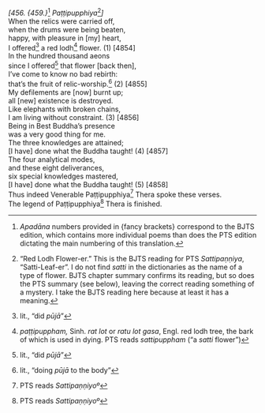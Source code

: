 *\[456. {459.}*[^1] *Paṭṭipupphiya*[^2]*\]*  
When the relics were carried off,  
when the drums were being beaten,  
happy, with pleasure in \[my\] heart,  
I offered[^3] a red lodh[^4] flower. (1) \[4854\]  
In the hundred thousand aeons  
since I offered[^5] that flower \[back then\],  
I’ve come to know no bad rebirth:  
that’s the fruit of relic-worship.[^6] (2) \[4855\]  
My defilements are \[now\] burnt up;  
all \[new\] existence is destroyed.  
Like elephants with broken chains,  
I am living without constraint. (3) \[4856\]  
Being in Best Buddha’s presence  
was a very good thing for me.  
The three knowledges are attained;  
\[I have\] done what the Buddha taught! (4) \[4857\]  
The four analytical modes,  
and these eight deliverances,  
six special knowledges mastered,  
\[I have\] done what the Buddha taught! (5) \[4858\]  
Thus indeed Venerable Paṭṭipupphiya[^7] Thera spoke these verses.  
The legend of Paṭṭipupphiya[^8] Thera is finished.  
[^1]: *Apadāna* numbers provided in {fancy brackets} correspond to the
    BJTS edition, which contains more individual poems than does the PTS
    edition dictating the main numbering of this translation.  
[^2]: “Red Lodh Flower-er.” This is the BJTS reading for PTS
    *Sattipaṇṇiya*, “Satti-Leaf-er”. I do not find *satti* in the
    dictionaries as the name of a type of flower. BJTS chapter summary
    confirms its reading, but so does the PTS summary (see below),
    leaving the correct reading something of a mystery. I take the BJTS
    reading here because at least it has a meaning.  
[^3]: lit., “did *pūjā*”  
[^4]: *paṭṭipuppham,* Sinh. *rat lot* or *ratu lot gasa*, Engl. red lodh
    tree, the bark of which is used in dying. PTS reads *sattipuppham*
    (“a *satti* flower”)  
[^5]: lit., “did *pūjā*”  
[^6]: lit., “doing *pūjā* to the body”  
[^7]: PTS reads *Sattipaṇṇiyoº*  
[^8]: PTS reads *Sattipaṇṇiyoº*
